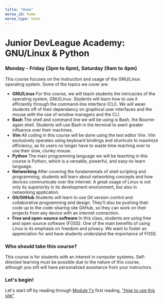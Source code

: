 ```yaml
---
title: "Home"
morea_id: home
morea_type: home
---
```


# Junior DevLeague Academy: GNU/Linux & Python
### Monday - Friday (3pm to 6pm), Saturday (9am to 4pm) 
This course focuses on the instruction and usage of the GNU/Linux operating system. Some of the topics we cover are:

- **GNU/Linux** For this course, we will teach students the intricacies of the operating system, GNU/Linux. Students will learn how to use it efficiently through the command-line interface (CLI). We will wean students off of their dependancy on graphical user interfaces and the mouse with the use of window managers and the CLI.
- **Bash** The shell and command line we will be using is Bash, the Bourne-again shell. Students will use Bash in the terminal to exert greater influence over their machines.
- **Vim** All coding in this course will be done using the text editor Vim. Vim exclusively operates using keyboard bindings and shortcuts to maximize efficiency, as its users no longer have to waste time reaching over to use their slow, clunky mouse.
- **Python** The main programming language we will be teaching in this course is Python, which is a versatile, powerful, and easy-to-learn language.
- **Networking** After covering the fundamentals of shell scripting and programming, students will learn about networking concepts and how devices communicate over the internet. A great usage of Linux is not only its superiority in its development environment, but also in networking application.
- **Git/GitHub** Students will learn to use Git version control and collaborative programming and design. They’ll also be pushing their code up to the code-sharing site GitHub, so they can work on their projects from any device with an internet connection.
- **Free and open-source software** In this class, students are using free and open source software (FOSS). One of the main benefits of using Linux is its emphasis on freedom and privacy. We want to foster an appreciation for and have students understand the importance of FOSS.

### Who should take this course? 

This course is for students with an interest in computer systems. Self-directed learning must be possible due to the nature of this course, although you still will have personalized assistance from your instructors.

### Let's begin!

Let's start off by reading through [Module 1's](https://junior-devleague.github.io/JDLA-GNU-Linux-and-Python/modules/course-introduction/) first reading, ["How to use this site"](https://junior-devleague.github.io/JDLA-GNU-Linux-and-Python/morea/1_Course_Introduction/reading-guided-tour.html)

<br>
